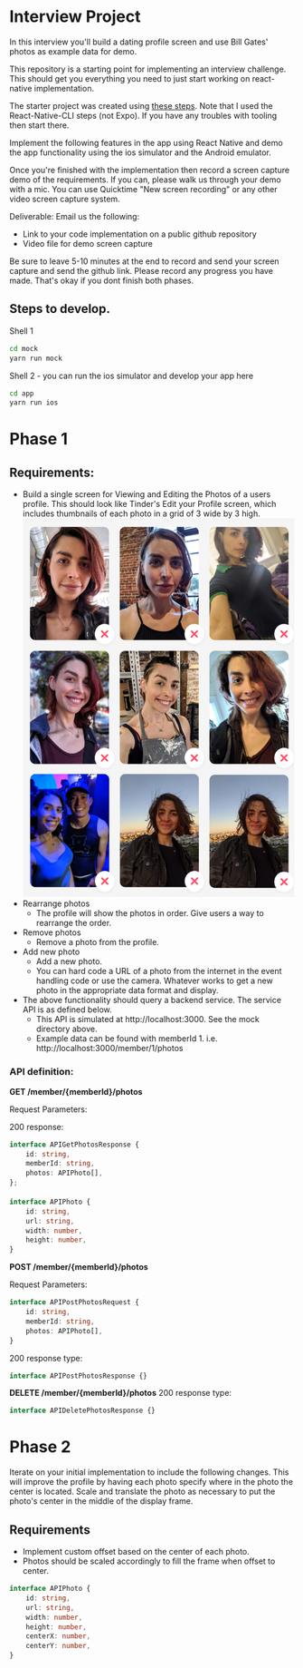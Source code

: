 # Interview Project

In this interview you'll build a dating profile screen and use Bill Gates' photos as example data for demo.

This repository is a starting point for implementing an interview challenge. This should get you everything
you need to just start working on react-native implementation. 

The starter project was created using [these steps](https://reactnative.dev/docs/0.60/getting-started). Note that I used the React-Native-CLI steps (not Expo). If you have any troubles with tooling then start there.

Implement the following features in the app using React Native and demo the app functionality using the ios simulator and the Android emulator. 

Once you're finished with the implementation then record a screen capture demo of the requirements. If you
can, please walk us through your demo with a mic. You can use Quicktime "New screen recording" or any other 
video screen capture system.

Deliverable: Email us the following:

- Link to your code implementation on a public github repository
- Video file for demo screen capture

Be sure to leave 5-10 minutes at the end to record and send your screen capture and send the github link.
Please record any progress you have made. That's okay if you dont finish both phases.

## Steps to develop. 

Shell 1

```sh
cd mock
yarn run mock
```

Shell 2 - you can run the ios simulator and develop your app here

```sh
cd app
yarn run ios
```

# Phase 1

## Requirements:

- Build a single screen for Viewing and Editing the Photos of a users profile. This should look like
  Tinder's Edit your Profile screen, which includes thumbnails of each photo in a grid of 3 wide by 3 high.
  ![Example layout](tinder.png)
- Rearrange photos
    - The profile will show the photos in order. Give users a way to rearrange the order.
- Remove photos
    - Remove a photo from the profile.
- Add new photo
    - Add a new photo.
    - You can hard code a URL of a photo from the internet in the event handling code or use the camera. Whatever works to get a new photo in the appropriate data format and display.
- The above functionality should query a backend service. The service API is as defined below.
    - This API is simulated at http://localhost:3000. See the mock directory above. 
    - Example data can be found with memberId 1. i.e. http://localhost:3000/member/1/photos

### API definition:

**GET /member/{memberId}/photos**

Request Parameters: <none>

200 response: 

```typescript
interface APIGetPhotosResponse {
    id: string,
    memberId: string,
    photos: APIPhoto[],
};

interface APIPhoto {
    id: string,
    url: string,
    width: number,
    height: number,
}
```

**POST /member/{memberId}/photos**

Request Parameters:

```typescript
interface APIPostPhotosRequest {
    id: string,
    memberId: string,
    photos: APIPhoto[], 
}
```

200 response type:

```typescript
interface APIPostPhotosResponse {}
```

**DELETE /member/{memberId}/photos**
200 response type:

```typescript
interface APIDeletePhotosResponse {}
```

# Phase 2

Iterate on your initial implementation to include the following changes. This will improve 
the profile by having each photo specify where in the photo the center is located. Scale and 
translate the photo as necessary to put the photo's center in the middle of the display frame.

## Requirements
- Implement custom offset based on the center of each photo.
- Photos should be scaled accordingly to fill the frame when offset to center. 

```typescript
interface APIPhoto {
    id: string,
    url: string,
    width: number,
    height: number,
    centerX: number,
    centerY: number,
}
```